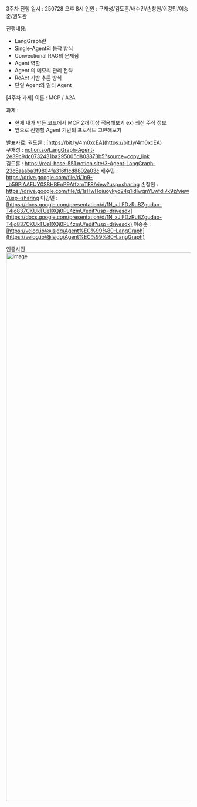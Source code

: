 3주차 진행
일시 : 250728 오후 8시
인원 : 구재성/김도훈/배수민/손창헌/이강민/이승준/권도완

진행내용:
- LangGraph란
- Single-Agent의 동작 방식
- Convectional RAG의 문제점
- Agent 역할
- Agent 의 메모리 관리 전략
- ReAct 기반 추론 방식
- 단일 Agent와 멀티 Agent


[4주차 과제]
이론 : MCP / A2A

과제 : 
- 현재 내가 만든 코드에서 MCP 2개 이상 적용해보기
    ex) 최신 주식 정보 
- 앞으로 진행할 Agent 기반의 프로젝트 고민해보기

발표자료:
권도완 : [https://bit.ly/4m0xcEA](https://bit.ly/4m0xcEA)  
구재성 : [notion.so/LangGraph-Agent-2e39c9dc0732431ba295005d803873b5?source=copy_link](notion.so/LangGraph-Agent-2e39c9dc0732431ba295005d803873b5?source=copy_link)  
김도훈 : https://real-hose-551.notion.site/3-Agent-LangGraph-23c5aaaba3f9804fa316f1cd8802a03c
배수민 : https://drive.google.com/file/d/1n9-_b59PIAAEUY0S8HBEnP9AtfzrnTF8/view?usp=sharing
손창현 : https://drive.google.com/file/d/1sHwHoiuoykyo24q1idIwqnYLwfdi7k9z/view?usp=sharing
이강민 : [https://docs.google.com/presentation/d/1N_xJiFDzRuBZgudao-T4jo837CKUkTUe1XQj0PL4zmU/edit?usp=drivesdk](https://docs.google.com/presentation/d/1N_xJiFDzRuBZgudao-T4jo837CKUkTUe1XQj0PL4zmU/edit?usp=drivesdk)
이승준 : [https://velog.io/@lsjdg/Agent%EC%99%80-LangGraph](https://velog.io/@lsjdg/Agent%EC%99%80-LangGraph)



인증사진
<img width="2868" height="1492" alt="image" src="https://github.com/user-attachments/assets/dd820e2e-164a-40f5-baaf-28336be0a2c5" />


